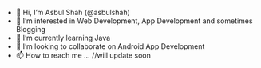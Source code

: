- 👋 Hi, I’m Asbul Shah (@asbulshah)
- 👀 I’m interested in Web Development, App Development and sometimes Blogging
- 🌱 I’m currently learning Java
- 💞️ I’m looking to collaborate on Android App Development
- 📫 How to reach me ... //will update soon

<!---
asbulshah/asbulshah is a ✨ special ✨ repository because its `README.md` (this file) appears on your GitHub profile.
You can click the Preview link to take a look at your changes.
--->
